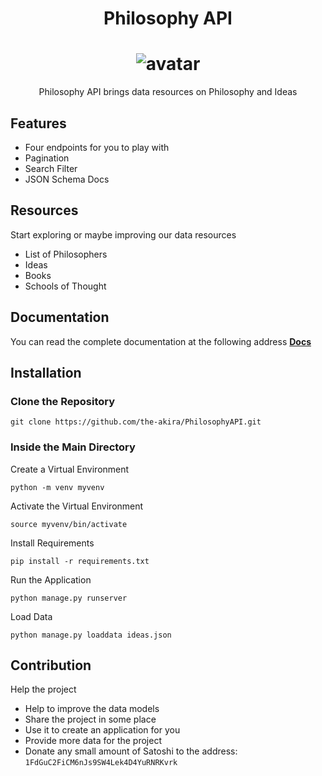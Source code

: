 <h1 align="center">Philosophy API</h1>

<h1 align="center">
    <img alt="avatar" src="https://raw.githubusercontent.com/the-akira/PhilosophyAPI/master/philosophyapi/static/avatar.png"> </br>
</h1>

<p align="center">Philosophy API brings data resources on Philosophy and Ideas</p> 

## Features

- Four endpoints for you to play with
- Pagination
- Search Filter
- JSON Schema Docs

## Resources

Start exploring or maybe improving our data resources

- List of Philosophers
- Ideas
- Books
- Schools of Thought

## Documentation

You can read the complete documentation at the following address **[Docs](https://philosophyapi.pythonanywhere.com/documentation/)**

## Installation

### Clone the Repository

```
git clone https://github.com/the-akira/PhilosophyAPI.git
```

### Inside the Main Directory

Create a Virtual Environment

```
python -m venv myvenv
```

Activate the Virtual Environment

```
source myvenv/bin/activate
```

Install Requirements

```
pip install -r requirements.txt
```

Run the Application

```
python manage.py runserver
```

Load Data

```
python manage.py loaddata ideas.json
```

## Contribution

Help the project

- Help to improve the data models
- Share the project in some place
- Use it to create an application for you
- Provide more data for the project
- Donate any small amount of Satoshi to the address: `1FdGuC2FiCM6nJs9SW4Lek4D4YuRNRKvrk`
